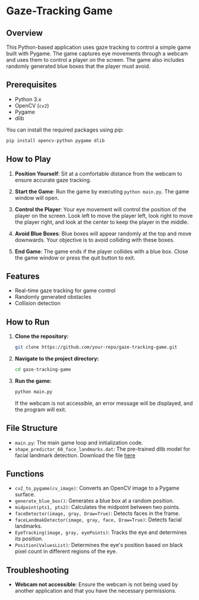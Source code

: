
# Gaze-Tracking Game

## Overview

This Python-based application uses gaze tracking to control a simple game built with Pygame. The game captures eye movements through a webcam and uses them to control a player on the screen. The game also includes randomly generated blue boxes that the player must avoid.


## Prerequisites

- Python 3.x
- OpenCV (`cv2`)
- Pygame
- dlib

You can install the required packages using pip:

```bash
pip install opencv-python pygame dlib
```

## How to Play

1. **Position Yourself**: Sit at a comfortable distance from the webcam to ensure accurate gaze tracking.
   
2. **Start the Game**: Run the game by executing `python main.py`. The game window will open.

3. **Control the Player**: Your eye movement will control the position of the player on the screen. Look left to move the player left, look right to move the player right, and look at the center to keep the player in the middle.

4. **Avoid Blue Boxes**: Blue boxes will appear randomly at the top and move downwards. Your objective is to avoid colliding with these boxes.

5. **End Game**: The game ends if the player collides with a blue box. Close the game window or press the quit button to exit.

## Features

- Real-time gaze tracking for game control
- Randomly generated obstacles
- Collision detection

## How to Run

1. **Clone the repository:**

    ```bash
    git clone https://github.com/your-repo/gaze-tracking-game.git
    ```

2. **Navigate to the project directory:**

    ```bash
    cd gaze-tracking-game
    ```

3. **Run the game:**

    ```bash
    python main.py
    ```

    If the webcam is not accessible, an error message will be displayed, and the program will exit.

## File Structure

- `main.py`: The main game loop and initialization code.
- `shape_predictor_68_face_landmarks.dat`: The pre-trained dlib model for facial landmark detection. Download the file [here](https://github.com/italojs/facial-landmarks-recognition/blob/master/shape_predictor_68_face_landmarks.dat)

## Functions

- `cv2_to_pygame(cv_image)`: Converts an OpenCV image to a Pygame surface.
- `generate_blue_box()`: Generates a blue box at a random position.
- `midpoint(pts1, pts2)`: Calculates the midpoint between two points.
- `faceDetector(image, gray, Draw=True)`: Detects faces in the frame.
- `faceLandmakDetector(image, gray, face, Draw=True)`: Detects facial landmarks.
- `EyeTracking(image, gray, eyePoints)`: Tracks the eye and determines its position.
- `Position(ValuesList)`: Determines the eye's position based on black pixel count in different regions of the eye.

## Troubleshooting

- **Webcam not accessible**: Ensure the webcam is not being used by another application and that you have the necessary permissions.

